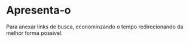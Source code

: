 # Apresenta-o
Para anexar links de busca, econominzando o tempo redirecionando da melhor forma possivel.
